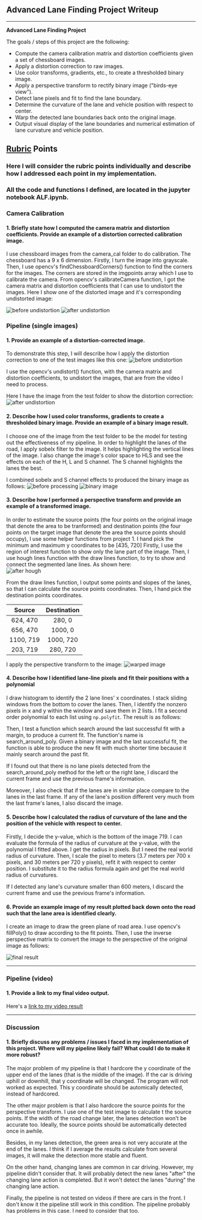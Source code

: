 ## Advanced Lane Finding Project Writeup

---

**Advanced Lane Finding Project**

The goals / steps of this project are the following:

* Compute the camera calibration matrix and distortion coefficients given a set of chessboard images.
* Apply a distortion correction to raw images.
* Use color transforms, gradients, etc., to create a thresholded binary image.
* Apply a perspective transform to rectify binary image ("birds-eye view").
* Detect lane pixels and fit to find the lane boundary.
* Determine the curvature of the lane and vehicle position with respect to center.
* Warp the detected lane boundaries back onto the original image.
* Output visual display of the lane boundaries and numerical estimation of lane curvature and vehicle position.

[//]: # (Image References)

[image1]: ./output_images/calibration1.jpg "distorted"
[image2]: ./output_images/undistort.jpg "undistorted"
[image3]: ./output_images/test5.jpg "test image"
[image4]: ./output_images/undistorted_test5.jpg "undistorted test image"
[image5]: ./output_images/straight_lines1.jpg "before binary"
[image6]: ./output_images/binary_image.jpg "Binary Image"
[image7]: ./output_images/after_hough.jpg "After applying hough"
[image8]: ./output_images/warped_image.jpg "Perspective Transform"
[image9]: ./output_images/result.jpg "Video"
[video1]: ./project_output.mp4 "Video"


## [Rubric](https://review.udacity.com/#!/rubrics/571/view) Points

### Here I will consider the rubric points individually and describe how I addressed each point in my implementation.  

### All the code and functions I defined, are located in the jupyter notebook ALF.ipynb.


### Camera Calibration

#### 1. Briefly state how I computed the camera matrix and distortion coefficients. Provide an example of a distortion corrected calibration image.


I use chessboard images from the camera_cal folder to do calibration.  The chessboard has a 9 x 6 dimension.  Firstly, I turn the image into grayscale.  Then, I use opencv's findChessboardCorners() function to find the corners for the images.  The corners are stored in the imgpoints array which I use to calibrate the camera.  From opencv's calibrateCamera function, I got the camera matrix and distortion coefficients that I can use to undistort the images.  Here I show one of the distorted image and it's corresponding undistorted image:  

![before undistortion][image1]
![after undistortion][image2]



### Pipeline (single images)

#### 1. Provide an example of a distortion-corrected image.

To demonstrate this step, I will describe how I apply the distortion correction to one of the test images like this one:
![before undistortion][image3]


I use the opencv's undistort() function, with the camera matrix and distortion coefficients, to undistort the images, that are from the video I need to process.

Here I have the image from the test folder to show the distortion correction:
![after undistortion][image4]


#### 2. Describe how I used color transforms, gradients to create a thresholded binary image.  Provide an example of a binary image result.


I choose one of the image from the test folder to be the model for testing out the effectiveness of my pipeline.  In order to highlight the lanes of the road, I apply sobelx filter to the image.  It helps highlighting the vertical lines of the image.  I also change the image's color space to HLS and see the effects on each of the H, L and S channel.  The S channel highlights the lanes the best.  

I combined sobelx and S channel effects to produced the binary image as follows:
![before processing][image5]
![binary image][image6]


#### 3. Describe how I performed a perspective transform and provide an example of a transformed image.


In order to estimate the source points (the four points on the original image that denote the area to be tranformed) and destination points (the four points on the target image that denote the area the source points should occupy), I use some helper functions from project 1.  I hand pick the minimum and maximum y coordinates to be [435, 720]  Firstly, I use the region of interest function to show only the lane part of the image.  Then, I use hough lines function with the draw lines function, to try to show and connect the segmented lane lines.  As shown here:  
![after hough][image7]

From the draw lines function, I output some points and slopes of the lanes, so that I can calculate the source points coordinates.  Then, I hand pick the destination points coordinates.  

| Source        | Destination   | 
|:-------------:|:-------------:| 
| 624, 470      | 280, 0        | 
| 656, 470      | 1000, 0       |
| 1100, 719     | 1000, 720     |
| 203, 719      | 280, 720      |

I apply the perspective transform to the image:
![warped image][image8]


#### 4. Describe how I identified lane-line pixels and fit their positions with a polynomial


I draw histogram to identify the 2 lane lines' x coordinates.  I stack sliding windows from the bottom to cover the lanes.  Then, I identify the nonzero pixels in x and y within the window and save them in 2 lists.  I fit a second order polynomial to each list using `np.polyfit`.  The result is as follows:

Then, I test a function which search around the last successful fit with a margin, to produce a current fit.  The function's name is search_around_poly.  Given a binary image and the last successful fit, the function is able to produce the new fit with much shorter time because it mainly search around the past fit.  

If I found out that there is no lane pixels detected from the search_around_poly method for the left or the right lane, I discard the current frame and use the previous frame's information.

Moreover, I also check that if the lanes are in similar place compare to the lanes in the last frame.  If any of the lane's position different very much from the last frame's lanes, I also discard the image.

#### 5. Describe how I calculated the radius of curvature of the lane and the position of the vehicle with respect to center.


Firstly, I decide the y-value, which is the bottom of the image 719.  I can evaluate the formula of the radius of curvature at the y-value, with the polynomial I fitted above.  I get the radius in pixels.  But I need the real world radius of curvature.  Then, I scale the pixel to meters (3.7 meters per 700 x pixels, and 30 meters per 720 y pixels), refit it with respect to center position.  I substitute it to the radius formula again and get the real world radius of curvatures.

If I detected any lane's curvature smaller than 600 meters, I discard the current frame and use the previous frame's information.


#### 6. Provide an example image of my result plotted back down onto the road such that the lane area is identified clearly.


I create an image to draw the green plane of road area.  I use opencv's fillPoly() to draw according to the fit points.  Then, I use the inverse perspective matrix to convert the image to the perspective of the original image as follows:

![final result][image9]

---

### Pipeline (video)

#### 1. Provide a link to my final video output.  

Here's a [link to my video result](./project_output.mp4)


---

### Discussion

#### 1. Briefly discuss any problems / issues I faced in my implementation of this project.  Where will my pipeline likely fail?  What could I do to make it more robust?


The major problem of my pipeline is that I hardcore the y coordinate of the upper end of the lanes (that is the middle of the image).  If the car is driving uphill or downhill, that y coordinate will be changed.  The program will not worked as expected.  This y coordinate should be automically detected, instead of hardcored.  

The other major problem is that I also hardcore the source points for the perspective transform.  I use one of the test image to calculate t the source points.  If the width of the road change later, the lanes detection won't be accurate too.  Ideally, the source points should be automatically detected once in awhile.

Besides, in my lanes detection, the green area is not very accurate at the end of the lanes.  I think if I average the results calculate from several images, it will make the detection more stable and fluent.

On the other hand, changing lanes are common in car driving.  However, my pipeline didn't consider that.  It will probably detect the new lanes "after" the changing lane action is completed.  But it won't detect the lanes "during" the changing lane action.  

Finally, the pipeline is not tested on videos if there are cars in the front.  I don't know it the pipeline still work in this condition.  The pipeline probably has problems in this case.  I need to consider that too.
